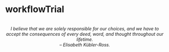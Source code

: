 # workflowTrial
<!-- QUOTE:START -->
<p align="center"><br><i>I believe that we are solely responsible for our choices, and we have to accept the consequences of every deed, word, and thought throughout our lifetime.</i><br><i>– Elisabeth Kübler-Ross.</i><br></p>
<!-- QUOTE:END -->

